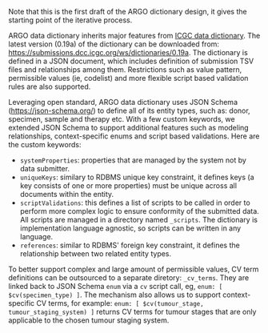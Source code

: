 Note that this is the first draft of the ARGO dictionary design, it gives the starting point of the iterative process.

ARGO data dictionary inherits major features from [ICGC data dictionary](https://docs.icgc.org/dictionary/viewer/). The latest version (0.19a) of the dictionary can be downloaded from: https://submissions.dcc.icgc.org/ws/dictionaries/0.19a. The dictionary is defined in a JSON document, which includes definition of submission TSV files and relationships among them. Restrictions such as value pattern, permissible values (ie, codelist) and more flexible script based validation rules are also supported.

Leveraging open standard, ARGO data dictionary uses JSON Schema (https://json-schema.org/) to define all of its entity types, such as: donor, specimen, sample and therapy etc. With a few custom keywords, we extended JSON Schema to support additional features such as modeling relationships, context-specific enums and script based validations. Here are the custom keywords:

* `systemProperties`: properties that are managed by the system not by data submitter.
* `uniqueKeys`: similary to RDBMS unique key constraint, it defines keys (a key consists of one or more properties) must be unique across all documents within the entity.
* `scriptValidations`: this defines a list of scripts to be called in order to perform more complex logic to ensure conformity of the submitted data. All scripts are managed in a directory named `_scripts`. The dictionary is implementation language agnostic, so scripts can be written in any language.
* `references`: similar to RDBMS' foreign key constraint, it defines the relationship between two related entity types.

To better support complex and large amount of permissible values, CV term definitions can be outsourced to a separate diretory: `_cv_terms`. They are linked back to JSON Schema `enum` via a `cv` script call, eg, `enum: [ $cv(specimen_type) ]`. The mechanism also allows us to support context-specific CV terms, for example: `enum: [ $cv(tumour_stage, tumour_staging_system) ]` returns CV terms for tumour stages that are only applicable to the chosen tumour staging system.

